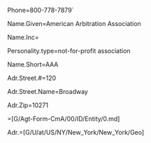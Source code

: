 Phone=800-778-7879`

Name.Given=American Arbitration Association

Name.Inc=</i>

Personality.type=not-for-profit association

Name.Short=AAA

Adr.Street.#=120

Adr.Street.Name=Broadway

Adr.Zip=10271

=[G/Agt-Form-CmA/00/ID/Entity/0.md]

Adr.=[G/U/at/US/NY/New_York/New_York/Geo]